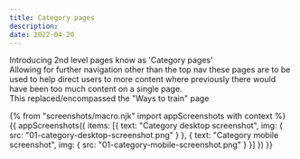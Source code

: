 ```yaml
---
title: Category pages
description:
date: 2022-04-20
---
```


Introducing 2nd level pages know as 'Category pages'<br>
Allowing for further navigation other than the top nav these pages are to be used to help direct users to more content where previously there would have been too much content on a single page.
<br>
This replaced/encompassed the "Ways to train" page


{% from "screenshots/macro.njk" import appScreenshots with context %}
{{ appScreenshots({
  items: [{
      text: "Category desktop screenshot",
      img: { src: "01-category-desktop-screenshot.png" }
    }, {
      text: "Category mobile screenshot",
      img: { src: "01-category-mobile-screenshot.png" }
    }]
}) }}
